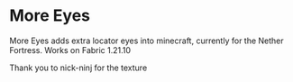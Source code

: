# More Eyes
More Eyes adds extra locator eyes into minecraft, currently for the Nether Fortress. 
Works on Fabric 1.21.10

Thank you to nick-ninj for the texture
